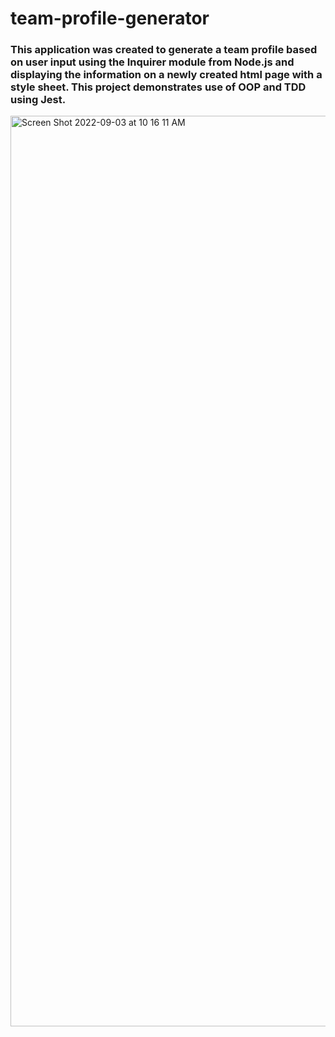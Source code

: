 # team-profile-generator

### This application was created to generate a team profile based on user input using the Inquirer module from Node.js and displaying the information on a newly created html page with a style sheet. This project demonstrates use of OOP and TDD using Jest.
<img width="1457" alt="Screen Shot 2022-09-03 at 10 16 11 AM" src="https://user-images.githubusercontent.com/106827018/188281549-b1b4dd27-59ed-48cc-a333-1bb9dc19099d.png">

